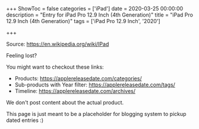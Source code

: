 +++
ShowToc = false
categories = ['iPad']
date = 2020-03-25 00:00:00
description = "Entry for iPad Pro 12.9 Inch (4th Generation)"
title = "iPad Pro 12.9 Inch (4th Generation)"
tags = ['iPad Pro 12.9 Inch', '2020']

+++

Source: https://en.wikipedia.org/wiki/IPad

Feeling lost?

You might want to checkout these links:
- Products: https://applereleasedate.com/categories/
- Sub-products with Year filter: https://applereleasedate.com/tags/
- Timeline: https://applereleasedate.com/archives/

We don't post content about the actual product. 



This page is just meant to be a placeholder for blogging system to pickup dated entries :)



